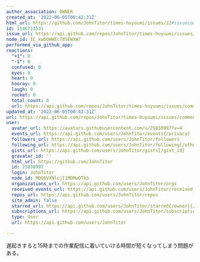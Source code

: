 ```yaml
---
author_association: OWNER
created_at: '2022-06-05T00:42:31Z'
html_url: https://github.com/JohnTitor/times-huyuumi/issues/22#issuecomment-1146713531
id: 1146713531
issue_url: https://api.github.com/repos/JohnTitor/times-huyuumi/issues/22
node_id: IC_kwDOHWEcT85EWXW7
performed_via_github_app: 
reactions:
  "+1": 0
  "-1": 0
  confused: 0
  eyes: 0
  heart: 0
  hooray: 0
  laugh: 0
  rocket: 0
  total_count: 0
  url: https://api.github.com/repos/JohnTitor/times-huyuumi/issues/comments/1146713531/reactions
updated_at: '2022-06-05T00:42:31Z'
url: https://api.github.com/repos/JohnTitor/times-huyuumi/issues/comments/1146713531
user:
  avatar_url: https://avatars.githubusercontent.com/u/25030997?v=4
  events_url: https://api.github.com/users/JohnTitor/events{/privacy}
  followers_url: https://api.github.com/users/JohnTitor/followers
  following_url: https://api.github.com/users/JohnTitor/following{/other_user}
  gists_url: https://api.github.com/users/JohnTitor/gists{/gist_id}
  gravatar_id: ''
  html_url: https://github.com/JohnTitor
  id: 25030997
  login: JohnTitor
  node_id: MDQ6VXNlcjI1MDMwOTk3
  organizations_url: https://api.github.com/users/JohnTitor/orgs
  received_events_url: https://api.github.com/users/JohnTitor/received_events
  repos_url: https://api.github.com/users/JohnTitor/repos
  site_admin: false
  starred_url: https://api.github.com/users/JohnTitor/starred{/owner}{/repo}
  subscriptions_url: https://api.github.com/users/JohnTitor/subscriptions
  type: User
  url: https://api.github.com/users/JohnTitor

---
```

遅起きすると15時までの作業配信に着いていける時間が短くなってしまう問題がある。